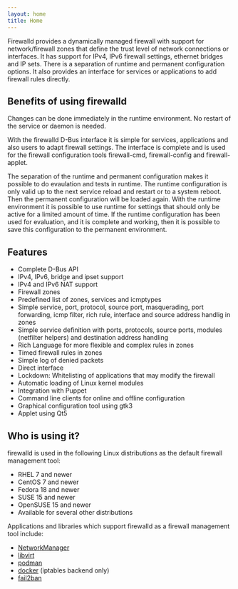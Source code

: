 ```yaml
---
layout: home
title: Home
---
```


Firewalld provides a dynamically managed firewall with support for network/firewall zones that define the trust level of network connections or interfaces. It has support for IPv4, IPv6 firewall settings, ethernet bridges and IP sets. There is a separation of runtime and permanent configuration options. It also provides an interface for services or applications to add firewall rules directly.

## Benefits of using firewalld

Changes can be done immediately in the runtime environment. No restart of the service or daemon is needed.

With the firewalld D-Bus interface it is simple for services, applications and also users to adapt firewall settings. The interface is complete and is used for the firewall configuration tools firewall-cmd, firewall-config and firewall-applet.

The separation of the runtime and permanent configuration makes it possible to do evaulation and tests in runtime. The runtime configuration is only valid up to the next service reload and restart or to a system reboot. Then the permanent configuration will be loaded again. With the runtime environment it is possible to use runtime for settings that should only be active for a limited amount of time. If the runtime configuration has been used for evaluation, and it is complete and working, then it is possible to save this configuration to the permanent environment.

## Features

 * Complete D-Bus API
 * IPv4, IPv6, bridge and ipset support
 * IPv4 and IPv6 NAT support
 * Firewall zones
 * Predefined list of zones, services and icmptypes
 * Simple service, port, protocol, source port, masquerading, port forwarding, icmp filter, rich rule, interface and source address handlig in zones
 * Simple service definition with ports, protocols, source ports, modules (netfilter helpers) and destination address handling
 * Rich Language for more flexible and complex rules in zones
 * Timed firewall rules in zones
 * Simple log of denied packets
 * Direct interface
 * Lockdown: Whitelisting of applications that may modify the firewall
 * Automatic loading of Linux kernel modules
 * Integration with Puppet
 * Command line clients for online and offline configuration
 * Graphical configuration tool using gtk3
 * Applet using Qt5

## Who is using it?

firewalld is used in the following Linux distributions as the default firewall management tool:

 * RHEL 7 and newer
 * CentOS 7 and newer
 * Fedora 18 and newer
 * SUSE 15 and newer
 * OpenSUSE 15 and newer
 * Available for several other distributions

Applications and libraries which support firewalld as a firewall management tool include:

 * [NetworkManager](https://wiki.gnome.org/Projects/NetworkManager)
 * [libvirt](http://libvirt.org/)
 * [podman](https://podman.io/)
 * [docker](http://docker.com/) (iptables backend only)
 * [fail2ban](http://www.fail2ban.org/)
 

